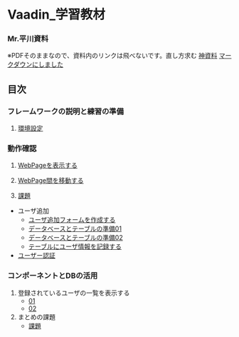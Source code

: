 # Vaadin_学習教材

### Mr.平川資料
※PDFそのままなので、資料内のリンクは飛べないです。直し方求む
  [神資料](Vaadin資料.pdf)
  [マークダウンにしました](./Vaadin資料.md)

## 目次

### フレームワークの説明と練習の準備

1. [環境設定](/環境設定/環境設定.md)

### 動作確認
1. [WebPageを表示する](/動作確認/01.md)<br>

2. [WebPage間を移動する](/動作確認/02.md)<br>

3. [課題](/動作確認/課題.md)

- ユーザ追加
  - [ユーザ追加フォームを作成する](/ユーザ追加/01.md)
  - [データベースとテーブルの準備01](/ユーザ追加/データベース01.md)
  - [データベースとテーブルの準備02](/ユーザ追加/データベース02.md)
  - [テーブルにユーザ情報を記録する](/ユーザ追加/03.md)
- [ユーザー認証](/ユーザー認証/ユーザー認証.md)

### コンポーネントとDBの活用

1. 登録されているユーザの一覧を表示する
   - [01](/コンポDB/01.md)
   - [02](/コンポDB/02.md)
2. まとめの課題
   - [課題](/コンポDB/課題.md)
  
